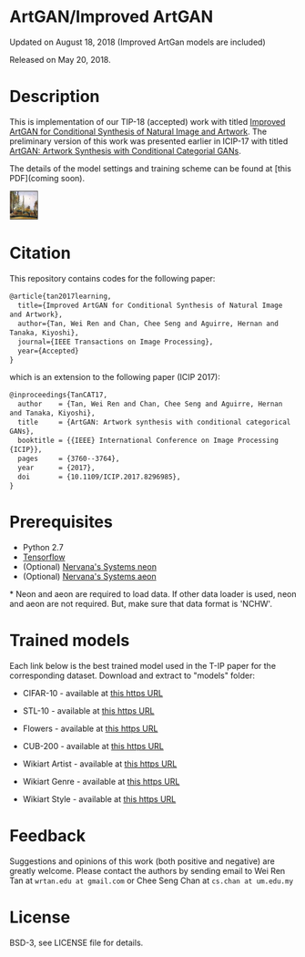 # ArtGAN/Improved ArtGAN

Updated on August 18, 2018 (Improved ArtGan models are included)

Released on May 20, 2018.

# Description

This is implementation of our TIP-18 (accepted) work with titled [Improved ArtGAN for Conditional Synthesis of Natural Image and Artwork](https://arxiv.org/abs/1708.09533). The preliminary version of this work was presented earlier in ICIP-17 with titled [ArtGAN: Artwork Synthesis with Conditional Categorial GANs](https://arxiv.org/abs/1702.03410). 

The details of the model settings and training scheme can be found at [this PDF](coming soon).

<img src="artgan.gif" width="10%">

# Citation
This repository contains codes for the following paper:

```
@article{tan2017learning,
  title={Improved ArtGAN for Conditional Synthesis of Natural Image and Artwork},
  author={Tan, Wei Ren and Chan, Chee Seng and Aguirre, Hernan and Tanaka, Kiyoshi},
  journal={IEEE Transactions on Image Processing},
  year={Accepted}
}
```
which is an extension to the following paper (ICIP 2017): 
```
@inproceedings{TanCAT17,
  author    = {Tan, Wei Ren and Chan, Chee Seng and Aguirre, Hernan and Tanaka, Kiyoshi},
  title     = {ArtGAN: Artwork synthesis with conditional categorical GANs},
  booktitle = {{IEEE} International Conference on Image Processing {ICIP}},
  pages     = {3760--3764},
  year      = {2017},
  doi       = {10.1109/ICIP.2017.8296985},
}
```

# Prerequisites
- Python 2.7
- [Tensorflow](https://github.com/tensorflow/tensorflow.git)
- (Optional) [Nervana's Systems neon](https://github.com/NervanaSystems/neon.git)
- (Optional) [Nervana's Systems aeon](https://github.com/NervanaSystems/aeon.git)

\* Neon and aeon are required to load data. If other data loader is used, neon and aeon are not required. But, make sure that data format is 'NCHW'.

# Trained models

Each link below is the best trained model used in the T-IP paper for the corresponding dataset. Download and extract to "models" folder:

- CIFAR-10 - available at [this https URL](http://www.cs-chan.com/source/ArtGAN/CIFAR64GANAE.zip)

- STL-10 - available at [this https URL](http://www.cs-chan.com/source/ArtGAN/STL128GANAE.zip)

- Flowers - available at [this https URL](http://www.cs-chan.com/source/ArtGAN/Flower128GANAE.zip)

- CUB-200 - available at [this https URL](http://www.cs-chan.com/source/ArtGAN/CUB128GANAE.zip)

- Wikiart Artist - available at [this https URL](http://www.cs-chan.com/source/ArtGAN/Artist128GANAE.zip)

- Wikiart Genre - available at [this https URL](http://www.cs-chan.com/source/ArtGAN/Genre128GANAE.zip)

- Wikiart Style - available at [this https URL](http://www.cs-chan.com/source/ArtGAN/Style128GANAE.zip)

# Feedback
Suggestions and opinions of this work (both positive and negative) are greatly welcome. Please contact the authors by sending email to Wei Ren Tan at `wrtan.edu at gmail.com` or Chee Seng Chan at `cs.chan at um.edu.my`

# License
BSD-3, see LICENSE file for details.
